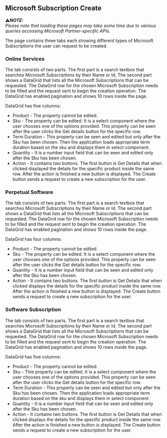 ## Microsoft Subscription Create

:warning:**_NOTE:_**  
_Please note that loading these pages may take some time due to various queries accessing Microsoft Partner-specific APIs._

The page contains three tabs each showing different types of Microsoft Subscriptions the user can request to be created.

### Online Services

The tab consists of two parts.
The first part is a search textbox that searches Microsoft Subscriptions by their Name or Id.
The second part shows a DataGrid that lists all the Microsoft Subscriptions that can be requested. The DataGrid row for the chosen Microsoft Subscription needs to be filled and the request sent to begin the creation operation.
The DataGrid has enabled pagination and shows 10 rows inside the page. 

DataGrid has five columns: 
- Product - The property cannot be edited.
- Sku - The property can be edited. It is a select component where the user chooses one of the options provided. This property can be seen after the user clicks the Get details button for the specific row.
- Term Duration - This property can be seen and edited but only after the Sku has been chosen. Then the application loads appropriate term duration based on the sku and displays them in select component.
- Quantity - It is a number input field that can be seen and edited only after the Sku has been chosen.
- Action - It contains two buttons. The first button is Get Details that when clicked displayed the details for the specific product inside the same row.
After the action is finished a new button is displayed. The Create button sends a request to create a new subscription for the user.

### Perpetual Software

The tab consists of two parts.
The first part is a search textbox that searches Microsoft Subscriptions by their Name or Id.
The second part shows a DataGrid that lists all the Microsoft Subscriptions that can be requested. The DataGrid row for the chosen Microsoft Subscription needs to be filled and the request sent to begin the creation operation.
The DataGrid has enabled pagination and shows 10 rows inside the page. 

DataGrid has four columns:
- Product - The property cannot be edited.
- Sku - The property can be edited. It is a select component where the user chooses one of the options provided. This property can be seen after the user clicks the Get details button for the specific row.
- Quantity - It is a number input field that can be seen and edited only after the Sku has been chosen.
- Action - It contains two buttons. The first button is Get Details that when clicked displays the details for the specific product inside the same row.
After the action is finished a new button is displayed. The Create button sends a request to create a new subscription for the user.

### Software Subscription

The tab consists of two parts.
The first part is a search textbox that searches Microsoft Subscriptions by their Name or Id.
The second part shows a DataGrid that lists all the Microsoft Subscriptions that can be requested. The DataGrid row for the chosen Microsoft Subscription needs to be filled and the request sent to begin the creation operation.
The DataGrid has enabled pagination and shows 10 rows inside the page. 

DataGrid has five columns:
- Product - The property cannot be edited.
- Sku - Thie property can be edited. It is a select component where the user chooses one of the options provided. This property can be seen after the user clicks the Get details button for the specific row.
- Term Duration - This property can be seen and edited but only after the Sku has been chosen. Then the application loads appropriate term duration based on the sku and displays them in select component.
- Quantity - It is a number input field that can be seen and edited only after the Sku has been chosen.
- Action - It contains two buttons. The first button is Get Details that when clicked displays the details for the specific product inside the same row.
After the action is finished a new button is displayed. The Create button sends a request to create a new subscription for the user.